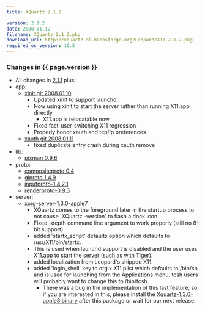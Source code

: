 ```yaml
---
title: XQuartz 2.1.2

version: 2.1.2
date: 2008.01.12
filename: XQuartz-2.1.2.pkg
download_url: http://xquartz-dl.macosforge.org/Leopard/X11-2.1.2.pkg
required_os_version: 10.5
---
```


### Changes in {{ page.version }} ###
  * All changes in [2.1.1](XQuartz-2.1.1.html) plus:
  * app:
    * [xinit git 2008.01.10](http://gitweb.freedesktop.org/?p=xorg/app/xinit.git;a=summary)
      * Updated xinit to support launchd
      * Now using xinit to start the server rather than running X11.app directly
        * X11.app is relocatable now
      * Fixed fast-user-switching X11 regression
      * Properly honor xauth and tcp/ip preferences
    * [xauth git 2008.01.11](http://gitweb.freedesktop.org/?p=xorg/app/xauth.git;a=summary)
      * fixed duplicate entry crash during xauth remove
  * lib:
    * [pixman 0.9.6](http://lists.freedesktop.org/archives/xorg-announce/2007-October/000423.html)
  * proto:
    * [compositeproto 0.4](http://lists.freedesktop.org/archives/xorg-announce/2007-July/000319.html)
    * [glproto 1.4.9](http://lists.freedesktop.org/archives/xorg-announce/2007-October/000424.html)
    * [inputproto-1.4.2.1](http://lists.freedesktop.org/archives/xorg-announce/2007-August/000371.html)
    * [renderproto-0.9.3](http://lists.freedesktop.org/archives/xorg-announce/2007-August/000372.html)
  * server:
    * [xorg-server-1.3.0-apple7](http://cgit.freedesktop.org/xorg/xserver/log/?h=be7598b6202f1e09877509f09af41b0f89a95e57)
      * XQuartz comes to the foreground later in the startup process to not cause 'XQuartz -version' to flash a dock icon
      * Fixed -depth command line argument to work properly (still no 8-bit support)
      * added 'startx_script' defaults option which defaults to /usr/X11/bin/startx.
      * This is used when launchd support is disabled and the user uses X11.app to start the server (such as with Tiger).
      * added localization from Leopard's shipped X11.
      * added 'login_shell' key to org.x.X11 plist which defaults to /bin/sh and is used for launching from the Applications menu.  tcsh users will probably want to change this to /bin/tcsh.
        * There was a bug in the implementation of this last feature, so if you are interested in this, please install the [Xquartz-1.3.0-apple8 binary](wiki:Releases#xorg-serverXquartz) after this package or wait for our next release.
